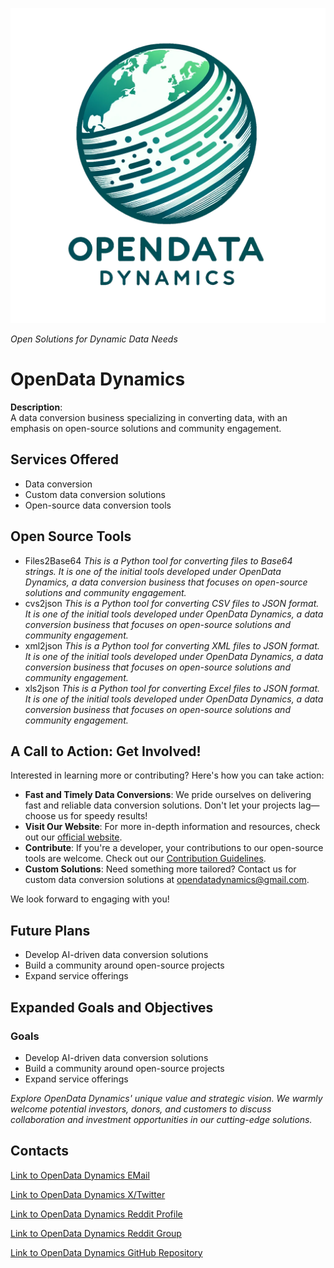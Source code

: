 ![OpenData Dynamics Logo](Assets/Images/logo.png)

*Open Solutions for Dynamic Data Needs*

# OpenData Dynamics

**Description**:  
A data conversion business specializing in converting data, with an emphasis on open-source solutions and community engagement.

## Services Offered

- Data conversion
- Custom data conversion solutions
- Open-source data conversion tools

## Open Source Tools
- Files2Base64 *This is a Python tool for converting files to Base64 strings. It is one of the initial tools developed under OpenData Dynamics, a data conversion business that focuses on open-source solutions and community engagement.*
- cvs2json *This is a Python tool for converting CSV files to JSON format. It is one of the initial tools developed under OpenData Dynamics, a data conversion business that focuses on open-source solutions and community engagement.*
- xml2json *This is a Python tool for converting XML files to JSON format. It is one of the initial tools developed under OpenData Dynamics, a data conversion business that focuses on open-source solutions and community engagement.*
- xls2json *This is a Python tool for converting Excel files to JSON format. It is one of the initial tools developed under OpenData Dynamics, a data conversion business that focuses on open-source solutions and community engagement.*

## A Call to Action: Get Involved!
Interested in learning more or contributing? Here's how you can take action:

- **Fast and Timely Data Conversions**: We pride ourselves on delivering fast and reliable data conversion solutions. Don't let your projects lag—choose us for speedy results!
- **Visit Our Website**: For more in-depth information and resources, check out our [official website](https://github.com/OpenDataDyn/OpenData-Dynamics).
- **Contribute**: If you're a developer, your contributions to our open-source tools are welcome. Check out our [Contribution Guidelines](#).
- **Custom Solutions**: Need something more tailored? Contact us for custom data conversion solutions at [opendatadynamics@gmail.com](mailto:opendatadynamics@gmail.com).

We look forward to engaging with you!


## Future Plans

- Develop AI-driven data conversion solutions
- Build a community around open-source projects
- Expand service offerings

## Expanded Goals and Objectives

### Goals

- Develop AI-driven data conversion solutions
- Build a community around open-source projects
- Expand service offerings

*Explore OpenData Dynamics' unique value and strategic vision. We warmly welcome potential investors, donors, and customers to discuss collaboration and investment opportunities in our cutting-edge solutions.*

## Contacts

[Link to OpenData Dynamics EMail](mailto:opendatadynamics@gmail.com)

[Link to OpenData Dynamics X/Twitter](https://twitter.com/OpenDataDyn)

[Link to OpenData Dynamics Reddit Profile](https://www.reddit.com/user/OpenDataDynamics)

[Link to OpenData Dynamics Reddit Group](https://www.reddit.com/r/OpenDataDynamics)

[Link to OpenData Dynamics GitHub Repository](https://github.com/TheCompAce/OpenData-Dynamics)
